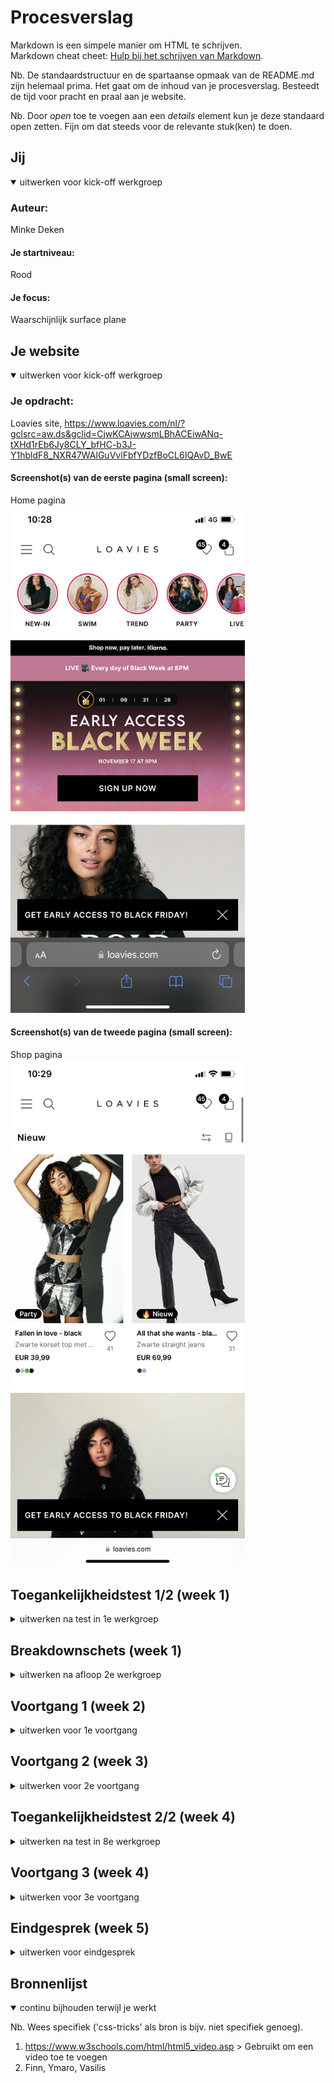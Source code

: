 # Procesverslag
Markdown is een simpele manier om HTML te schrijven.  
Markdown cheat cheet: [Hulp bij het schrijven van Markdown](https://github.com/adam-p/markdown-here/wiki/Markdown-Cheatsheet).

Nb. De standaardstructuur en de spartaanse opmaak van de README.md zijn helemaal prima. Het gaat om de inhoud van je procesverslag. Besteedt de tijd voor pracht en praal aan je website.

Nb. Door *open* toe te voegen aan een *details* element kun je deze standaard open zetten. Fijn om dat steeds voor de relevante stuk(ken) te doen.





## Jij

<details open>
  <summary>uitwerken voor kick-off werkgroep</summary>

  ### Auteur:
  Minke Deken

  #### Je startniveau:
  Rood

  #### Je focus:
  Waarschijnlijk surface plane
 
</details>





## Je website

<details open>
  <summary>uitwerken voor kick-off werkgroep</summary>

  ### Je opdracht:
  Loavies site, https://www.loavies.com/nl/?gclsrc=aw.ds&gclid=CjwKCAjwwsmLBhACEiwANq-tXHd1rEb6Jy8CLY_bfHC-b3J-Y1hbldF8_NXR47WAlGuVvlFbfYDzfBoCL6IQAvD_BwE

  #### Screenshot(s) van de eerste pagina (small screen): 
  Home pagina  
  <img src="readme-images/IMG_5666.PNG" width="375px" alt="Home pagina">

  #### Screenshot(s) van de tweede pagina (small screen):
  Shop pagina  
  <img src="readme-images/IMG_5667.PNG" width="375px" alt="shop pagina">
 
</details>



## Toegankelijkheidstest 1/2 (week 1)

<details>
  <summary>uitwerken na test in 1e werkgroep</summary>

  ### Bevindingen
  Lijst met je bevindingen die in de test naar voren kwamen:

  - Tabs werken niet, er is geen focus state
  - Screenreader is matig, geen duidelijke links
  - Met wazig zicht zijn de lettertypes misschien iets te klein
  - Met parkinson simulatie werkt de site matig

  #### Screenreader
  Met de screenreader was het besturen van de website erg chaotisch. Sommige dingen waren prima uitgewerkt maar de meeste dingen waren niet duidelijk en
  dus echt niet goed te gebruiken.


  #### Muis en Toetsenbord 
  Er is helemaal geen focus functie, je kunt de site dus niet bedienen met alleen toetsenbord (tab).
  Dit kan verbeterd worden door aan alle elementen focus functies toe te voegen.


  #### Motoriek (shocks, elastiekjes)
   Tijdens het testen met de shocks kwam ik er achter dat de site wel moeilijk te gebruiken is door kleine links etc. (toevoegen aan verlanglijst bijv.)
   Dat is op te lossen door misschien de verlanglijst knop verder weg zetten en meer ruimte geven.


  #### Visueel (brillen, contrast, kleurenblind, dark/light). 
  Ik kwam er achter dat met een bepaalde bril de kleine tekst een beetje moeilijk te lezen was, dat zou je groter kunnen maken of een duidelijkere kleur
  kunnen geven.

</details>



## Breakdownschets (week 1)

<details>
  <summary>uitwerken na afloop 2e werkgroep</summary>

  ### de hele pagina: 
  <img src="readme-images/helepagina.png" width="375px" alt="breakdown van de hele pagina">

  ### dynamisch deel (bijv menu): 
  <img src="readme-images/sectie.png" width="375px" alt="breakdown van een dynamisch deel">

</details>





## Voortgang 1 (week 2)

<details>
  <summary>uitwerken voor 1e voortgang</summary>

  ### Stand van zaken
  In de eerste 2 weken heb ik een begin gemaakt aan mijn website. Ik was blij verrast over hoe de dingen er uiteindelijk uit kwamen te zien. 

  Ik vind het plaatjes en buttons over afbeeldingen plaatsen nog wel moeilijk, en ik wil graag weten hoe je dit het best kunt doen om de site ook mooi responsive te houden.
  


  ### Agenda voor meeting
  samen met je groepje opstellen

  | Minke                        | Mines              | Tamara       | Alexia           |
  | ---                          | ---                | ---          | ---              |
  | button over image responsive | en dit             | en ik dit    | en dan ik dat    |
  | javascript screen width      | dit als er tijd is | nog een punt | dit wil ik zeker |
  | verlanglijstknop             | ...                | ...          | ...              |


  ### Verslag van meeting


  - DIV met container? (ga ik misschien doen)
  - doe geen responsive dus niet nodig
  - verlanglijstknop gefixt

</details>





## Voortgang 2 (week 3)

<details>
  <summary>uitwerken voor 2e voortgang</summary>

  ### Stand van zaken
  Ik vind het leuk om te coderen en dingen te laten werken maar ik vind het nog wel erg lastig. En dan ben ik soms geneigd om het niet meer leuk te vinden. 


  ### Agenda voor meeting
  samen met je groepje opstellen

  | Minke     | student 2          | student 3    | student 4        |
  | ---            | ---                | ---          | ---              |
  | br gebruiken?? | en dit             | en ik dit    | en dan ik dat    |
  | selector van p | dit als er tijd is | nog een punt | dit wil ik zeker |
  |             | ...                | ...          | ...              |


  ### Verslag van meeting

  - br niet, gebruik een li
  - class van de body was fout, moest zonder hoofdletter!
  

</details>





## Toegankelijkheidstest 2/2 (week 4)

<details>
  <summary>uitwerken na test in 8e werkgroep</summary>

  ### Bevindingen
  -h1 toevoegen
  -alt text veranderen voor screenreader
  -focus en active states toevoegen!!

  #### Screenreader
  - geen h1?
  - headings volgensmij goed, lijkt me wel. er is alleen geen H1 ergens. weet niet of je die hebt
  - ze zegt bij de 'stories' bovenin twee keer swim swim omdat de alt tekst van de foto in de a tag ook waarschijnlijk swim is. 


  #### Muis en Toetsenbord 
  - zeker goed te doen
  - in het begin met tabben in het onzichtbare menu.
  - focus state volgensmij nog niet vormgegeven, zie alleen de basic focus state van apple zelf.
  - hover state goed!!!!! alles dat interactief is heeft een hover state. 


  #### Motoriek (shocks, elastiekjes)
  - buttons en links groot genoeg, favoriet button misschien wat klein voor mensen met spasmes bv maar de ruimte eromheen die ook reageert maakt dit erg goed.


  #### Visueel (brillen, contrast, kleurenblind, dark/light). 
  - ook met kleurenblindheid toegankelijk. Grote contrasten tussen de kleuren dus zichtbaar.
  - buttons en links groot genoeg, favoriet button misschien wat klein voor mensen met spasmes bv maar de ruimte eromheen die ook reageert maakt dit erg goed.

</details>





## Voortgang 3 (week 4)

<details>
  <summary>uitwerken voor 3e voortgang</summary>

  ### Stand van zaken
  Veel ging goed, had gefocust op het verbeteren van de dingen die ik al gemaakt had en wat elementen toegevoegd aan de 2e pagina.


  ### Agenda voor meeting
  samen met je groepje opstellen

  | Minke          | student 2          | student 3    | student 4        |
  | ---            | ---                | ---          | ---              |
  | meerdere navs  | en dit             | en ik dit    | en dan ik dat    |
  | dubbele tekst sr| dit als er tijd is | nog een punt | dit wil ik zeker |
  | ...            | ...                | ...          | ...              |


  ### Verslag van meeting

  - meerdere navs mag
  - andere alt tekst neerzetten
  - form
  - buttons responsive maken
  - focus en active state
  

</details>





## Eindgesprek (week 5)

<details>
  <summary>uitwerken voor eindgesprek</summary>

  ### Je uitkomst - karakteristiek screenshots:
  <img src="readme-images/websitev1.png" width="375px" alt="pagina 1">

  <img src="readme-images/websitev2.png" width="375px" alt="pagina 2">

  ### Dit ging goed/Heb ik geleerd: 
  Ik vond het over het algemeen erg leuk om te doen. Ik ben vooral trots op het feit dat ik flexbox snap nu! Dat snapte ik vorig jaar met internetstandaarden echt totaal niet. Ik ben vooral trots op mijn overflow-x menu. Daarnaast vind ik het leuk dat het werkende menu is gelukt (met wat hulp).

  Ook vind ik de animaties leuk die ik heb geprobeerd.

  <img src="readme-images/werkendmenu.png" width="375px" alt="top">
  <img src="readme-images/overflowxmenu.png" width="375px" alt="top">

  ### Dit was lastig/Is niet gelukt:
  - Darkmode, want ik had voor buttons plaatjes gebruikt dus dat zag er echt heel raar uit. Maar voor de   rest snap ik me de media preference wel hoe dat werkt.
  - Heel erg responsive met buttons etc.
  -Om de foto's automatisch te laten staan op 1 foto bij de 2e pagina.

  <img src="readme-images/nietgelukt.png" width="375px" alt="niet gelukt">
</details>





## Bronnenlijst

<details open>
  <summary>continu bijhouden terwijl je werkt</summary>

  Nb. Wees specifiek ('css-tricks' als bron is bijv. niet specifiek genoeg).

  1. https://www.w3schools.com/html/html5_video.asp > Gebruikt om een video toe te voegen
  2. Finn, Ymaro, Vasilis

</details>